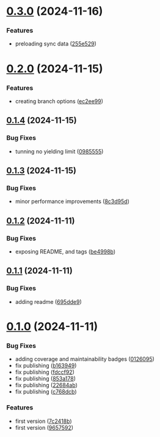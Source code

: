 # [0.3.0](https://github.com/codibre/dotnet-enumerable/compare/v0.2.0...v0.3.0) (2024-11-16)


### Features

* preloading sync data ([255e529](https://github.com/codibre/dotnet-enumerable/commit/255e529694f006f7f35daf68876140ba2adbde0b))

# [0.2.0](https://github.com/codibre/dotnet-enumerable/compare/v0.1.4...v0.2.0) (2024-11-15)


### Features

* creating branch options ([ec2ee99](https://github.com/codibre/dotnet-enumerable/commit/ec2ee9932a3e02d097673dc4b5b44c917eb43fee))

## [0.1.4](https://github.com/codibre/dotnet-enumerable/compare/v0.1.3...v0.1.4) (2024-11-15)


### Bug Fixes

* tunning no yielding limit ([0985555](https://github.com/codibre/dotnet-enumerable/commit/098555517499fe28bc6198e483d78877e9fcad51))

## [0.1.3](https://github.com/codibre/dotnet-enumerable/compare/v0.1.2...v0.1.3) (2024-11-15)


### Bug Fixes

* minor performance improvements ([8c3d95d](https://github.com/codibre/dotnet-enumerable/commit/8c3d95d9bed434d61f0cd616d62ba6bcf9d7296a))

## [0.1.2](https://github.com/codibre/dotnet-enumerable/compare/v0.1.1...v0.1.2) (2024-11-11)


### Bug Fixes

* exposing README, and tags ([be4998b](https://github.com/codibre/dotnet-enumerable/commit/be4998b61ad34bed529ee580a252519be0e6cd8f))

## [0.1.1](https://github.com/codibre/dotnet-enumerable/compare/v0.1.0...v0.1.1) (2024-11-11)


### Bug Fixes

* adding readme ([695dde9](https://github.com/codibre/dotnet-enumerable/commit/695dde9dfab9ad7f659119d5bda5ac6695b0362b))

# [0.1.0](https://github.com/codibre/dotnet-enumerable/compare/v0.0.0...v0.1.0) (2024-11-11)


### Bug Fixes

* adding coverage and maintainability badges ([0126095](https://github.com/codibre/dotnet-enumerable/commit/012609539adef15fe2a122de03cafacb1f02d3f5))
* fix publishing ([b163949](https://github.com/codibre/dotnet-enumerable/commit/b163949bf5d4fbdc7501d0da4bd72c8eb8ef74ef))
* fix publishing ([fdccf92](https://github.com/codibre/dotnet-enumerable/commit/fdccf92864a50fb8d3680809f59259dee105d9c7))
* fix publishing ([853a178](https://github.com/codibre/dotnet-enumerable/commit/853a1786d9622f841fdca43c19faae4542c86bcc))
* fix publishing ([22684ab](https://github.com/codibre/dotnet-enumerable/commit/22684ab701533c8d084df9e896061d15f3cfec29))
* fix publishing ([c768dcb](https://github.com/codibre/dotnet-enumerable/commit/c768dcb4c228614244dcfa2eb0f4149e7a525218))


### Features

* first version ([7c2418b](https://github.com/codibre/dotnet-enumerable/commit/7c2418b01be6333340d568838196240cfef431c6))
* first version ([9657592](https://github.com/codibre/dotnet-enumerable/commit/965759247e27b3742829513182a213a88431f2e1))
